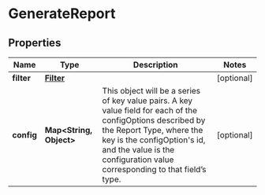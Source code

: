 
# GenerateReport

## Properties
Name | Type | Description | Notes
------------ | ------------- | ------------- | -------------
**filter** | [**Filter**](Filter.md) |  |  [optional]
**config** | **Map&lt;String, Object&gt;** | This object will be a series of key value pairs. A key value field for each of the configOptions described by the Report Type, where the key is the configOption&#39;s id, and the value is the configuration value corresponding to that field’s type. |  [optional]




